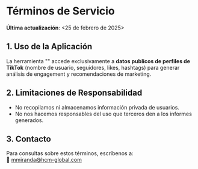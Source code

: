 # Términos de Servicio  
**Última actualización**: <25 de febrero de 2025>  

## 1. Uso de la Aplicación  
La herramienta "<Analizador de Influencers>" accede exclusivamente a **datos publicos de perfiles de TikTok** (nombre de usuario, seguidores, likes, hashtags) para generar análisis de engagement y recomendaciones de marketing.  

## 2. Limitaciones de Responsabilidad  
- No recopilamos ni almacenamos información privada de usuarios.  
- No nos hacemos responsables del uso que terceros den a los informes generados.  

## 3. Contacto  
Para consultas sobre estos términos, escríbenos a:  
📧 <mmiranda@hcm-global.com>
